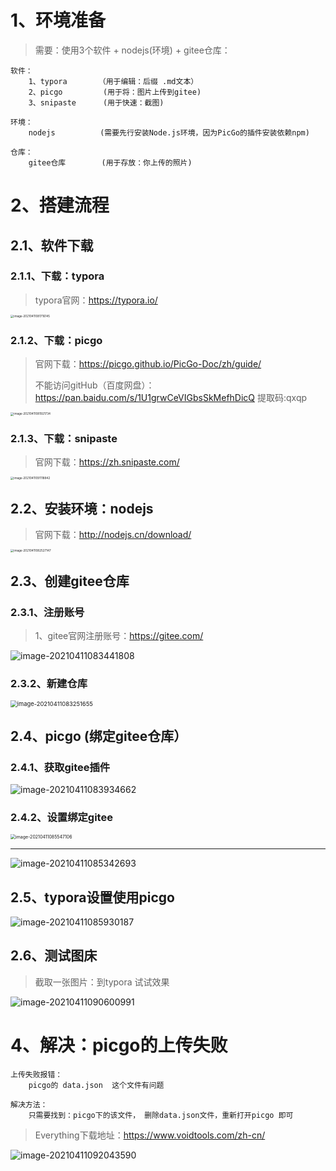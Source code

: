 # 1、环境准备

> 需要：使用3个软件 +  nodejs(环境) + gitee仓库：

~~~
软件：
	1、typora       （用于编辑：后缀 .md文本）
	2、picgo		    (用于将：图片上传到gitee)
	3、snipaste      (用于快速：截图)
	
环境：
	nodejs          (需要先行安装Node.js环境，因为PicGo的插件安装依赖npm)
	
仓库：
	gitee仓库        (用于存放：你上传的照片)
~~~





# 2、搭建流程



## 2.1、软件下载



### 2.1.1、下载：typora

> typora官网：https://typora.io/

<img src="https://gitee.com/sheep-are-flying-in-the-sky/my-picture/raw/master/picture9/image-20210411081716145.png" alt="image-20210411081716145" style="zoom: 33%;" />





### 2.1.2、下载：picgo

> 官网下载：https://picgo.github.io/PicGo-Doc/zh/guide/
>
> 不能访问gitHub（百度网盘）：https://pan.baidu.com/s/1U1grwCeVIGbsSkMefhDicQ 提取码:qxqp 

<img src="https://gitee.com/sheep-are-flying-in-the-sky/my-picture/raw/master/picture9/image-20210411081921734.png" alt="image-20210411081921734" style="zoom: 33%;" />



### 2.1.3、下载：snipaste

> 官网下载：https://zh.snipaste.com/

<img src="https://gitee.com/sheep-are-flying-in-the-sky/my-picture/raw/master/picture9/image-20210411091118842.png" alt="image-20210411091118842" style="zoom: 33%;" />









## 2.2、安装环境：nodejs

> 官网下载：http://nodejs.cn/download/

<img src="https://gitee.com/sheep-are-flying-in-the-sky/my-picture/raw/master/picture9/image-20210411082527147.png" alt="image-20210411082527147" style="zoom: 33%;" />









## 2.3、创建gitee仓库



### 2.3.1、注册账号

> 1、gitee官网注册账号：https://gitee.com/

![image-20210411083441808](https://gitee.com/sheep-are-flying-in-the-sky/my-picture/raw/master/picture9/image-20210411083441808.png)



### 2.3.2、新建仓库

<img src="https://gitee.com/sheep-are-flying-in-the-sky/my-picture/raw/master/picture9/image-20210411083251655.png" alt="image-20210411083251655" style="zoom: 67%;" />







## 2.4、picgo (绑定gitee仓库）

### 2.4.1、获取gitee插件

![image-20210411083934662](https://gitee.com/sheep-are-flying-in-the-sky/my-picture/raw/master/picture9/image-20210411083934662.png)



### 2.4.2、设置绑定gitee

<img src="https://gitee.com/sheep-are-flying-in-the-sky/my-picture/raw/master/picture9/image-20210411085547106.png" alt="image-20210411085547106" style="zoom:50%;" />

---

![image-20210411085342693](https://gitee.com/sheep-are-flying-in-the-sky/my-picture/raw/master/picture9/image-20210411085342693.png)





## 2.5、typora设置使用picgo

![image-20210411085930187](https://gitee.com/sheep-are-flying-in-the-sky/my-picture/raw/master/picture9/image-20210411085930187.png)





## 2.6、测试图床

> 截取一张图片：到typora 试试效果

![image-20210411090600991](https://gitee.com/sheep-are-flying-in-the-sky/my-picture/raw/master/picture9/image-20210411090600991.png)







# 4、解决：picgo的上传失败

~~~
上传失败报错：
	picgo的 data.json  这个文件有问题
	
解决方法：
	只需要找到：picgo下的该文件， 删除data.json文件，重新打开picgo 即可
~~~

> Everything下载地址：https://www.voidtools.com/zh-cn/

![image-20210411092043590](https://gitee.com/sheep-are-flying-in-the-sky/my-picture/raw/master/picture9/image-20210411092043590.png)

